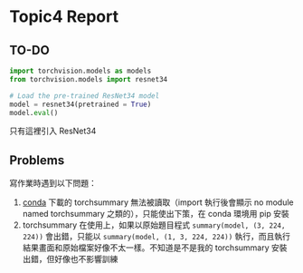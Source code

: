 # Topic4 Report
## TO-DO
```python
import torchvision.models as models
from torchvision.models import resnet34

# Load the pre-trained ResNet34 model
model = resnet34(pretrained = True)
model.eval()
```
只有這裡引入 ResNet34

## Problems
寫作業時遇到以下問題：
1. [conda](https://anaconda.org/conda-forge/pytorch-model-summary) 下載的 torchsummary 無法被讀取（import 執行後會顯示 no module named torchsummary 之類的），只能使出下策，在 conda 環境用 pip 安裝
2. torchsummary 在使用上，如果以原始題目程式 `summary(model, (3, 224, 224))` 會出錯，只能以 `summary(model, (1, 3, 224, 224))` 執行，而且執行結果畫面和原始檔案好像不太一樣。不知道是不是我的 torchsummary 安裝出錯，但好像也不影響訓練